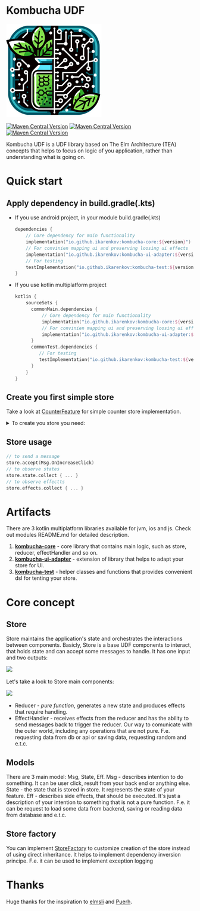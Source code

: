 # Kombucha UDF

<img src=".idea/icon.png" width=256>

[![Maven Central Version](https://img.shields.io/maven-central/v/io.github.ikarenkov/kombucha-core?label=kombucha-core&labelColor=005464&color=82e24c)](https://central.sonatype.com/artifact/io.github.ikarenkov/kombucha-core)
[![Maven Central Version](https://img.shields.io/maven-central/v/io.github.ikarenkov/kombucha-test?label=kombucha-test&labelColor=005464&color=82e24c)](https://central.sonatype.com/artifact/io.github.ikarenkov/kombucha-test)
[![Maven Central Version](https://img.shields.io/maven-central/v/io.github.ikarenkov/kombucha-ui-adapter?label=kombucha-ui-adapter&labelColor=005464&color=82e24c)
](https://central.sonatype.com/artifact/io.github.ikarenkov/kombucha-ui-adapter)

Kombucha UDF is a UDF library based on The Elm Architecture (TEA) concepts that helps to focus on logic of you application, rather than understanding
what is going on.

# Quick start

## Apply dependency in build.gradle(.kts)

* If you use android project, in your module build.gradle(.kts)
    ```kotlin
    dependencies {
        // Core dependency for main functionality
        implementation("io.github.ikarenkov:kombucha-core:${version}")
        // For convinien mapping ui and preserving loosing ui effects
        implementation("io.github.ikarenkov:kombucha-ui-adapter:${version}")
        // For testing
        testImplementation("io.github.ikarenkov:kombucha-test:${version}")    
    }
    ```
* If you use kotlin multiplatform project
    ```kotlin
    kotlin {
        sourceSets {
          commonMain.dependencies {
              // Core dependency for main functionality
              implementation("io.github.ikarenkov:kombucha-core:${version}")
              // For convinien mapping ui and preserving loosing ui effects
              implementation("io.github.ikarenkov:kombucha-ui-adapter:${version}")
          }
          commonTest.dependencies {
             // For testing
             testImplementation("io.github.ikarenkov:kombucha-test:${version}")
          }
        }
    }
    ```

## Create you first simple store

Take a look at [CounterFeature](sample/features/counter/impl/src/main/kotlin/io/github/ikarenkov/kombucha/sample/counter/impl/CounterFeature.kt) for
simple counter store implementation.

<details>
  <summary>To create you store you need:</summary>

1. Create an object named ${YourFeatureName}Feature and define your `Msg`, `State` and `Eff` inside.
2. Create reducer, that implements your business logic. Take a look to
   the [counterDslReducerReducer](sample/features/counter/impl/src/main/kotlin/io/github/ikarenkov/kombucha/sample/counter/impl/CounterFeature.kt#L70)
3. Create `EffectHandler` for side effects and unstable behavior.
   [CounterEffectHandle](sample/features/counter/impl/src/main/kotlin/io/github/ikarenkov/kombucha/sample/counter/impl/CounterEffectHandler.kt)
4. Create a store named ${YourFeatureName}Store and inherited
   from [Store](kombucha/core/src/commonMain/kotlin/io/github/ikarenkov/kombucha/store/Store.kt), defining initial state, using
   created `counterDslReducerReducer` and `CounterEffectHandler`.

</details>

## Store usage

```Kotlin
// to send a message
store.accept(Msg.OnIncreaseClick)
// to observe states
store.state.collect { ... }
// to observe effectts
store.effects.collect { ... }
```

# Artifacts

There are 3 kotlin multiplatform libraries available for jvm, ios and js. Check out modules README.md for detailed description.

1. [**kombucha-core**](kombucha/core) - core library that contains main logic, such as store, reducer, effectHandler and so on.
2. [**kombucha-ui-adapter**](kombucha/ui-adapter) - extension of library that helps to adapt your store for UI.
3. [**kombucha-test**](kombucha/test) - helper classes and functions that provides convenient dsl for tenting your store.

# Core concept

## Store

Store maintains the application's state and orchestrates the interactions between components.
Basicly, Store is a base UDF components to interact, that holds state and can accept some messages to handle. It has one input and two outputs:

<img src="https://github.com/ikarenkov/Kombucha-UDF/assets/17216532/09fff09b-f7f9-42c9-ab73-ce3f2f25fb9a" width="600">

Let's take a look to Store main components:

<img src="https://github.com/ikarenkov/Kombucha-UDF/assets/17216532/9669c03c-2d9d-4610-a30a-58619a4bcfb7" width="600">

* Reducer - *pure function*, generates a new state and produces effects that require handling.
* EffectHandler - receives effects from the reducer and has the ability to send messages back to trigger the reducer. Our way to comunicate with the
  outer world, including any operations that are not pure. F.e. requesting data from db or api or saving data, requesting random and e.t.c.

## Models

There are 3 main model: Msg, State, Eff.
Msg - describes intention to do something. It can be user click, result from your back end or anything else.
State - the state that is stored in store. It represents the state of your feature.
Eff - describes side effects, that should be executed. It's just a description of your intention to something that is not a pure function. F.e. it
can be request to load some data from backend, saving or reading data from database and e.t.c.

## Store factory

You can implement [StoreFactory](kombucha/core/src/commonMain/kotlin/io/github/ikarenkov/kombucha/store/StoreFactory.kt) to customize creation of the
store instead of using direct inheritance. It helps to implement dependency inversion principe. F.e. it can be used to implement exception logging

# Thanks

Huge thanks for the inspiration to [elmsli](https://github.com/vivid-money/elmslie) and [Puerh](https://github.com/Mishkun/Puerh).
